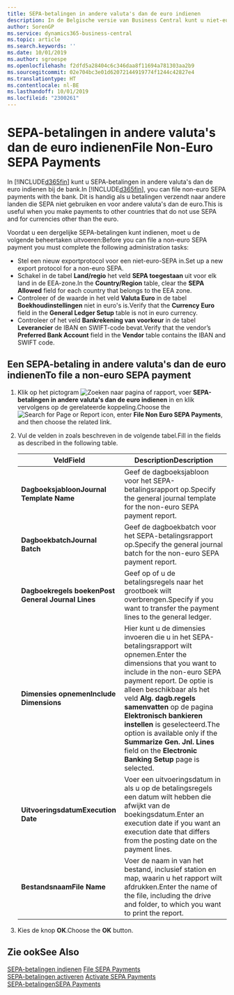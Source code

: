 ```yaml
---
title: SEPA-betalingen in andere valuta's dan de euro indienen
description: In de Belgische versie van Business Central kunt u niet-euro SEPA-betalingen bij de bank archiveren. Dit is handig als u betalingen verzendt naar andere landen die SEPA niet gebruiken en voor andere valuta's dan de euro.
author: SorenGP
ms.service: dynamics365-business-central
ms.topic: article
ms.search.keywords: ''
ms.date: 10/01/2019
ms.author: sgroespe
ms.openlocfilehash: f2dfd5a28404c6c346daa8f11694a781303aa2b9
ms.sourcegitcommit: 02e704bc3e01d62072144919774f1244c42827e4
ms.translationtype: HT
ms.contentlocale: nl-BE
ms.lasthandoff: 10/01/2019
ms.locfileid: "2300261"
---
```

# <a name="file-non-euro-sepa-payments"></a><span data-ttu-id="25b93-104">SEPA-betalingen in andere valuta's dan de euro indienen</span><span class="sxs-lookup"><span data-stu-id="25b93-104">File Non-Euro SEPA Payments</span></span>
<span data-ttu-id="25b93-105">In [!INCLUDE[d365fin](../../includes/d365fin_md.md)] kunt u SEPA-betalingen in andere valuta's dan de euro indienen bij de bank.</span><span class="sxs-lookup"><span data-stu-id="25b93-105">In [!INCLUDE[d365fin](../../includes/d365fin_md.md)], you can file non-euro SEPA payments with the bank.</span></span> <span data-ttu-id="25b93-106">Dit is handig als u betalingen verzendt naar andere landen die SEPA niet gebruiken en voor andere valuta's dan de euro.</span><span class="sxs-lookup"><span data-stu-id="25b93-106">This is useful when you make payments to other countries that do not use SEPA and for currencies other than the euro.</span></span>  

<span data-ttu-id="25b93-107">Voordat u een dergelijke SEPA-betalingen kunt indienen, moet u de volgende beheertaken uitvoeren:</span><span class="sxs-lookup"><span data-stu-id="25b93-107">Before you can file a non-euro SEPA payment you must complete the following administration tasks:</span></span>  

- <span data-ttu-id="25b93-108">Stel een nieuw exportprotocol voor een niet-euro-SEPA in.</span><span class="sxs-lookup"><span data-stu-id="25b93-108">Set up a new export protocol for a non-euro SEPA.</span></span>  
- <span data-ttu-id="25b93-109">Schakel in de tabel **Land/regio** het veld **SEPA toegestaan** uit voor elk land in de EEA-zone.</span><span class="sxs-lookup"><span data-stu-id="25b93-109">In the **Country/Region** table, clear the **SEPA Allowed** field for each country that belongs to the EEA zone.</span></span>  
- <span data-ttu-id="25b93-110">Controleer of de waarde in het veld **Valuta Euro** in de tabel **Boekhoudinstellingen** niet in euro's is.</span><span class="sxs-lookup"><span data-stu-id="25b93-110">Verify that the **Currency Euro** field in the **General Ledger Setup** table is not in euro currency.</span></span>  
- <span data-ttu-id="25b93-111">Controleer of het veld **Bankrekening van voorkeur** in de tabel **Leverancier** de IBAN en SWIFT-code bevat.</span><span class="sxs-lookup"><span data-stu-id="25b93-111">Verify that the vendor’s **Preferred Bank Account** field in the **Vendor** table contains the IBAN and SWIFT code.</span></span>  

## <a name="to-file-a-non-euro-sepa-payment"></a><span data-ttu-id="25b93-112">Een SEPA-betaling in andere valuta's dan de euro indienen</span><span class="sxs-lookup"><span data-stu-id="25b93-112">To file a non-euro SEPA payment</span></span>  

1.  <span data-ttu-id="25b93-113">Klik op het pictogram ![Zoeken naar pagina of rapport](../../media/ui-search/search_small.png "Pictogram Zoeken naar pagina of rapport"), voer **SEPA-betalingen in andere valuta's dan de euro indienen** in en klik vervolgens op de gerelateerde koppeling.</span><span class="sxs-lookup"><span data-stu-id="25b93-113">Choose the ![Search for Page or Report](../../media/ui-search/search_small.png "Search for Page or Report icon") icon, enter **File Non Euro SEPA Payments**, and then choose the related link.</span></span>  
2.  <span data-ttu-id="25b93-114">Vul de velden in zoals beschreven in de volgende tabel.</span><span class="sxs-lookup"><span data-stu-id="25b93-114">Fill in the fields as described in the following table.</span></span>  

    |<span data-ttu-id="25b93-115">Veld</span><span class="sxs-lookup"><span data-stu-id="25b93-115">Field</span></span>|<span data-ttu-id="25b93-116">Description</span><span class="sxs-lookup"><span data-stu-id="25b93-116">Description</span></span>|  
    |---------------------------------|---------------------------------------|  
    |<span data-ttu-id="25b93-117">**Dagboeksjabloon**</span><span class="sxs-lookup"><span data-stu-id="25b93-117">**Journal Template Name**</span></span>|<span data-ttu-id="25b93-118">Geef de dagboeksjabloon voor het SEPA-betalingsrapport op.</span><span class="sxs-lookup"><span data-stu-id="25b93-118">Specify the general journal template for the non-euro SEPA payment report.</span></span>|  
    |<span data-ttu-id="25b93-119">**Dagboekbatch**</span><span class="sxs-lookup"><span data-stu-id="25b93-119">**Journal Batch**</span></span>|<span data-ttu-id="25b93-120">Geef de dagboekbatch voor het SEPA-betalingsrapport op.</span><span class="sxs-lookup"><span data-stu-id="25b93-120">Specify the general journal batch for the non-euro SEPA payment report.</span></span>|  
    |<span data-ttu-id="25b93-121">**Dagboekregels boeken**</span><span class="sxs-lookup"><span data-stu-id="25b93-121">**Post General Journal Lines**</span></span>|<span data-ttu-id="25b93-122">Geef op of u de betalingsregels naar het grootboek wilt overbrengen.</span><span class="sxs-lookup"><span data-stu-id="25b93-122">Specify if you want to transfer the payment lines to the general ledger.</span></span>|  
    |<span data-ttu-id="25b93-123">**Dimensies opnemen**</span><span class="sxs-lookup"><span data-stu-id="25b93-123">**Include Dimensions**</span></span>|<span data-ttu-id="25b93-124">Hier kunt u de dimensies invoeren die u in het SEPA-betalingsrapport wilt opnemen.</span><span class="sxs-lookup"><span data-stu-id="25b93-124">Enter the dimensions that you want to include in the non-euro SEPA payment report.</span></span> <span data-ttu-id="25b93-125">De optie is alleen beschikbaar als het veld **Alg. dagb.regels samenvatten** op de pagina **Elektronisch bankieren instellen** is geselecteerd.</span><span class="sxs-lookup"><span data-stu-id="25b93-125">The option is available only if the **Summarize Gen. Jnl. Lines** field on the **Electronic Banking Setup** page is selected.</span></span>|  
    |<span data-ttu-id="25b93-126">**Uitvoeringsdatum**</span><span class="sxs-lookup"><span data-stu-id="25b93-126">**Execution Date**</span></span>|<span data-ttu-id="25b93-127">Voer een uitvoeringsdatum in als u op de betalingsregels een datum wilt hebben die afwijkt van de boekingsdatum.</span><span class="sxs-lookup"><span data-stu-id="25b93-127">Enter an execution date if you want an execution date that differs from the posting date on the payment lines.</span></span>|  
    |<span data-ttu-id="25b93-128">**Bestandsnaam**</span><span class="sxs-lookup"><span data-stu-id="25b93-128">**File Name**</span></span>|<span data-ttu-id="25b93-129">Voer de naam in van het bestand, inclusief station en map, waarin u het rapport wilt afdrukken.</span><span class="sxs-lookup"><span data-stu-id="25b93-129">Enter the name of the file, including the drive and folder, to which you want to print the report.</span></span>|  

3.  <span data-ttu-id="25b93-130">Kies de knop **OK**.</span><span class="sxs-lookup"><span data-stu-id="25b93-130">Choose the **OK** button.</span></span>  

## <a name="see-also"></a><span data-ttu-id="25b93-131">Zie ook</span><span class="sxs-lookup"><span data-stu-id="25b93-131">See Also</span></span>  
 <span data-ttu-id="25b93-132">[SEPA-betalingen indienen](how-to-file-sepa-payments.md) </span><span class="sxs-lookup"><span data-stu-id="25b93-132">[File SEPA Payments](how-to-file-sepa-payments.md) </span></span>  
 <span data-ttu-id="25b93-133">[SEPA-betalingen activeren](how-to-activate-sepa-payments.md) </span><span class="sxs-lookup"><span data-stu-id="25b93-133">[Activate SEPA Payments](how-to-activate-sepa-payments.md) </span></span>  
 [<span data-ttu-id="25b93-134">SEPA-betalingen</span><span class="sxs-lookup"><span data-stu-id="25b93-134">SEPA Payments</span></span>](sepa-payments.md)
